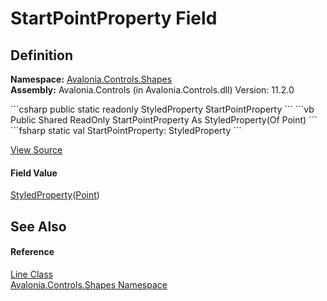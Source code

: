 # StartPointProperty Field




## Definition
**Namespace:** <a href="N_Avalonia_Controls_Shapes">Avalonia.Controls.Shapes</a>  
**Assembly:** Avalonia.Controls (in Avalonia.Controls.dll) Version: 11.2.0

<Tabs groupId="api-code-preview">
<TabItem value="csharp" label="C#">
```csharp
public static readonly StyledProperty<Point> StartPointProperty
```
</TabItem>
<TabItem value="vb" label="VB">
```vb
Public Shared ReadOnly StartPointProperty As StyledProperty(Of Point)
```
</TabItem>
<TabItem value="fsharp" label="F#">
```fsharp
static val StartPointProperty: StyledProperty<Point>
```
</TabItem>
</Tabs>



<a href="https://github.com/AvaloniaUI/Avalonia/tree/master/src/Avalonia.Controls/Shapes/Line.cs" title="View the source code">View Source</a>



#### Field Value
<a href="T_Avalonia_StyledProperty_1">StyledProperty</a>(<a href="T_Avalonia_Point">Point</a>)

## See Also


#### Reference
<a href="T_Avalonia_Controls_Shapes_Line">Line Class</a>  
<a href="N_Avalonia_Controls_Shapes">Avalonia.Controls.Shapes Namespace</a>  
